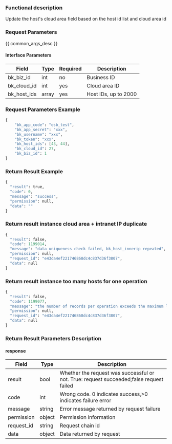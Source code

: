 ### Functional description

Update the host's cloud  area  field based on the host id list and cloud  area id

### Request Parameters

{{ common_args_desc }}

#### Interface Parameters

| Field                 | Type      | Required	   | Description                 |
|----------------------|------------|--------|-----------------------|
| bk_biz_id            |  int  |no   | Business ID |
| bk_cloud_id         |  int  |yes   | Cloud area ID |
| bk_host_ids         |  array  | yes      | Host IDs, up to 2000|


### Request Parameters Example

```python
{
    "bk_app_code": "esb_test",
    "bk_app_secret": "xxx",
    "bk_username": "xxx",
    "bk_token": "xxx",
    "bk_host_ids": [43, 44], 
    "bk_cloud_id": 27,
    "bk_biz_id": 1
}
```

### Return Result Example

```python
{
  "result": true,
  "code": 0,
  "message": "success",
  "permission": null,
  "data": ""
}
```

### Return result instance cloud area + intranet IP duplicate

```python
{
  "result": false,
  "code": 1199014,
  "message": "data uniqueness check failed, bk_host_innerip repeated",
  "permission": null,
  "request_id": "e43da4ef221746868dc4c837d36f3807",
  "data": null
}
```

### Return result instance too many hosts for one operation
```python
{
  "result": false,
  "code": 1199077,
  "message": "the number of records per operation exceeds the maximum limit: 2000",
  "permission": null,
  "request_id": "e43da4ef221746868dc4c837d36f3807",
  "data": null
}
```

### Return Result Parameters Description

#### response

| Field    | Type   | Description                                    |
| ------- | ------ | ------------------------------------- |
| result  | bool   | Whether the request was successful or not. True: request succeeded;false request failed|
| code    |  int    | Wrong code. 0 indicates success,>0 indicates failure error   |
| message | string |Error message returned by request failure                   |
| permission    |  object |Permission information    |
| request_id    |  string |Request chain id    |
| data    |  object |Data returned by request                          |
